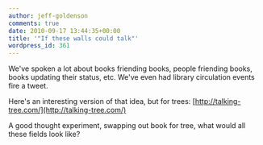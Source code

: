 ```yaml
---
author: jeff-goldenson
comments: true
date: 2010-09-17 13:44:35+00:00
title: '"If these walls could talk"'
wordpress_id: 361
---
```


We've spoken a lot about books friending books, people friending books, books updating their status, etc.  We've even had library circulation events fire a tweet.

Here's an interesting version of that idea, but for trees:
[http://talking-tree.com/](http://talking-tree.com/)

A good thought experiment, swapping out book for tree, what would all these fields look like?

